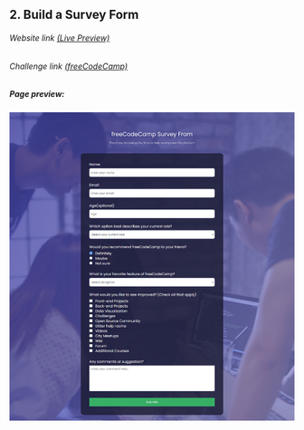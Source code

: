 ## 2. Build a Survey Form

###### Website link [(Live Preview)](https://codepen.io/sam4web/full/zYzMPvm)

###### Challenge link [(freeCodeCamp)](https://www.freecodecamp.org/learn/responsive-web-design/responsive-web-design-projects/build-a-survey-form)

##### Page preview:

![page-preview](page-preview.png)
